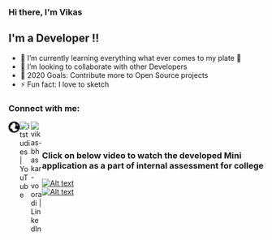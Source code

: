 ### Hi there, I'm Vikas 


## I'm a Developer !!

- 🌱 I’m currently learning everything what ever comes to my plate 🤣
- 👯 I’m looking to collaborate with other Developers
- 🥅 2020 Goals: Contribute more to Open Source projects
- ⚡ Fun fact: I love to sketch 


### Connect with me:

[<img align="left" alt="shayaaz.weebly.com" width="22px" src="https://raw.githubusercontent.com/iconic/open-iconic/master/svg/globe.svg" />][website]
[<img align="left" alt="itstudies | YouTube" width="22px" src="https://cdn.jsdelivr.net/npm/simple-icons@v3/icons/youtube.svg" />][youtube]
[<img align="left" alt="vikas-bhaskar-vooradi | LinkedIn" width="22px" src="https://cdn.jsdelivr.net/npm/simple-icons@v3/icons/linkedin.svg" />][linkedin]

<br>

<br>

### Click on below video to watch the developed Mini application as a part of internal assessment for college 

[![Alt text](http://img.youtube.com/vi/_fvNx7LghRY/maxresdefault.jpg)](https://www.youtube.com/watch?v=_fvNx7LghRY&list=PLBFjBwVDBdyApz9lKlHpHIHJCeRewlnUY)
<br>
[![Alt text](https://img.youtube.com/vi/u-vEzFgQJhY/maxresdefault.jpg)](https://www.youtube.com/watch?v=u-vEzFgQJhY&t=169s)


[website]: http://shayaaz.weebly.com
[youtube]: https://www.youtube.com/channel/UC3o5ofZCvRvBGAW6NYmMjRQ
[linkedin]: https://www.linkedin.com/in/vikas-bhaskar-vooradi/



